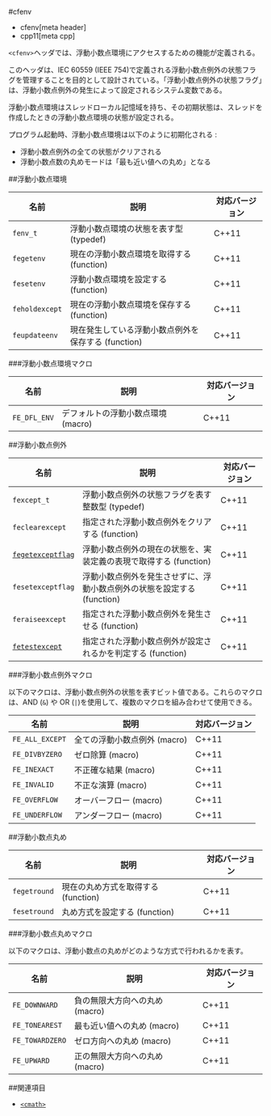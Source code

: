 #cfenv
* cfenv[meta header]
* cpp11[meta cpp]

`<cfenv>`ヘッダでは、浮動小数点環境にアクセスするための機能が定義される。

このヘッダは、IEC 60559 (IEEE 754)で定義される浮動小数点例外の状態フラグを管理することを目的として設計されている。「浮動小数点例外の状態フラグ」は、浮動小数点例外の発生によって設定されるシステム変数である。

浮動小数点環境はスレッドローカル記憶域を持ち、その初期状態は、スレッドを作成したときの浮動小数点環境の状態が設定される。

プログラム起動時、浮動小数点環境は以下のように初期化される :

- 浮動小数点例外の全ての状態がクリアされる
- 浮動小数点数の丸めモードは「最も近い値への丸め」となる


##浮動小数点環境

| 名前    | 説明 | 対応バージョン |
|---------|------|----------------|
| `fenv_t` | 浮動小数点環境の状態を表す型 (typedef) | C++11 |
| `fegetenv` | 現在の浮動小数点環境を取得する (function) | C++11 |
| `fesetenv` | 浮動小数点環境を設定する (function) | C++11 |
| `feholdexcept` | 現在の浮動小数点環境を保存する (function) | C++11 |
| `feupdateenv` | 現在発生している浮動小数点例外を保存する (function) | C++11 |

###浮動小数点環境マクロ

| 名前         | 説明 | 対応バージョン |
|--------------|------|----------------|
| `FE_DFL_ENV` | デフォルトの浮動小数点環境 (macro) | C++11 |


##浮動小数点例外

| 名前 | 説明 | 対応バージョン |
|------|------|----------------|
| `fexcept_t`       | 浮動小数点例外の状態フラグを表す整数型 (typedef) | C++11 |
| `feclearexcept`   | 指定された浮動小数点例外をクリアする (function) | C++11 |
| [`fegetexceptflag`](cfenv/fegetexceptflag.md) | 浮動小数点例外の現在の状態を、実装定義の表現で取得する (function) | C++11 |
| `fesetexceptflag` | 浮動小数点例外を発生させずに、浮動小数点例外の状態を設定する (function) | C++11 |
| `feraiseexcept`   | 指定された浮動小数点例外を発生させる (function) | C++11 |
| [`fetestexcept`](cfenv/fetestexcept.md)    | 指定された浮動小数点例外が設定されるかを判定する (function) | C++11 |

###浮動小数点例外マクロ

以下のマクロは、浮動小数点例外の状態を表すビット値である。これらのマクロは、AND (`&`) や OR (`|`)を使用して、複数のマクロを組み合わせて使用できる。

| 名前            | 説明                         | 対応バージョン |
|-----------------|------------------------------|----------------|
| `FE_ALL_EXCEPT` | 全ての浮動小数点例外 (macro) | C++11 |
| `FE_DIVBYZERO`  | ゼロ除算 (macro)             | C++11 |
| `FE_INEXACT`    | 不正確な結果 (macro)         | C++11 |
| `FE_INVALID`    | 不正な演算 (macro)           | C++11 |
| `FE_OVERFLOW`   | オーバーフロー (macro)       | C++11 |
| `FE_UNDERFLOW`  | アンダーフロー (macro)       | C++11 |


##浮動小数点丸め

| 名前 | 説明 | 対応バージョン |
|------|------|----------------|
| `fegetround` | 現在の丸め方式を取得する (function) | C++11 |
| `fesetround` | 丸め方式を設定する (function) | C++11 |


###浮動小数点丸めマクロ

以下のマクロは、浮動小数点の丸めがどのような方式で行われるかを表す。

| 名前            | 説明                           | 対応バージョン |
|-----------------|--------------------------------|----------------|
| `FE_DOWNWARD`   | 負の無限大方向への丸め (macro) | C++11 |
| `FE_TONEAREST`  | 最も近い値への丸め (macro)     | C++11 |
| `FE_TOWARDZERO` | ゼロ方向への丸め (macro)       | C++11 |
| `FE_UPWARD`     | 正の無限大方向への丸め (macro) | C++11 |


##関連項目
- [`<cmath>`](/reference/cmath.md)

